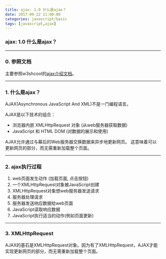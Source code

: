 ```yaml
---
title: ajax: 1.0 什么是ajax？
date: 2017-09-22 11:00:00
categories: javascript/basic
tags: [javascript,ajax]
---
```

### ajax: 1.0 什么是ajax？

---

### 0. 参照文档
主要参照w3shcool的[ajax介绍文档](https://www.w3schools.com/js/js_ajax_intro.asp)。

---

### 1. 什么是ajax？
AJAX(Asynchronous JavaScript And XML)不是一门编程语言。

AJAX是以下技术的组合：
- 浏览器内嵌 XMLHttpRequest 对象 (从web服务器获取数据)
- JavaScript 和 HTML DOM (对数据的展示和使用)

AJAX允许通过与幕后的Web服务器交换数据来异步地更新网页。 这意味着可以更新网页的部分，而无需重新加载整个页面。

---

### 2. ajax执行过程
1. web页面发生动作 (加载页面, 点击按钮)
2. 一个XMLHttpRequest对象被JavaScript创建
3. XMLHttpRequest对象想web服务器发送请求
4. 服务器处理请求
5. 服务器发送响应数据给web页面
6. JavaScript读取响应数据
7. JavaScript执行适当的动作(例如页面更新)

---

### 3. XMLHttpRequest
AJAX的基石是XMLHttpRequest对象。因为有了XMLHttpRequest，AJAX才能实现更新网页的部分，而无需重新加载整个页面。
